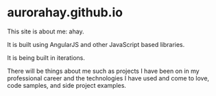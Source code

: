 # aurorahay.github.io
This site is about me: ahay.

It is built using AngularJS and other JavaScript based libraries.

It is being built in iterations.

There will be things about me such as projects I have been on in my professional career and the technologies I have used and come to love, code samples, and side project examples.

